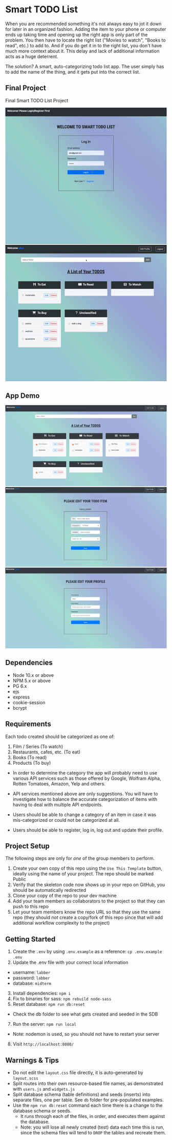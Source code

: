 # Smart TODO List

When you are recommended something it's not always easy to jot it down for later in an organized fashion. Adding the item to your phone or computer ends up taking time and opening up the right app is only part of the problem. You then have to locate the right list ("Movies to watch", "Books to read", etc.) to add to. And if you do get it in to the right list, you don't have much more context about it. This delay and lack of additional information acts as a huge deterrent.

The solution? A smart, auto-categorizing todo list app. The user simply has to add the name of the thing, and it gets put into the correct list.

## Final Project

Final Smart TODO List Project

!["Home Page1"](./public/images/finalProject1.gif)
!["Home Page2"](./public/images/finalProject2.gif)

## App Demo

!["App Demo - Todos Page"](https://github.com/khadergw/Smart-TODO-List/blob/master/docs/todos%20page.png)
!["App Demo - Edit Todos Page"](https://github.com/khadergw/Smart-TODO-List/blob/master/docs/edit%20todo%20page.png)
!["App Demo - Edit Profile Page"](https://github.com/khadergw/Smart-TODO-List/blob/master/docs/edit%20profile%20page.png)

## Dependencies

- Node 10.x or above
- NPM 5.x or above
- PG 6.x
- ejs
- express
- cookie-session
- bcrypt

## Requirements

Each todo created should be categorized as one of:

1. Film / Series (To watch)
2. Restaurants, cafes, etc. (To eat)
3. Books (To read)
4. Products (To buy)

- In order to determine the category the app will probably need to use various API services such as those offered by Google, Wolfram Alpha, Rotten Tomatoes, Amazon, Yelp and others.

- API services mentioned above are only suggestions. You will have to investigate how to balance the accurate categorization of items with having to deal with multiple API endpoints.

- Users should be able to change a category of an item in case it was mis-categorized or could not be categorized at all.

- Users should be able to register, log in, log out and update their profile.

## Project Setup

The following steps are only for _one_ of the group members to perform.

1. Create your own copy of this repo using the `Use This Template` button, ideally using the name of your project. The repo should be marked Public
2. Verify that the skeleton code now shows up in your repo on GitHub, you should be automatically redirected
3. Clone your copy of the repo to your dev machine
4. Add your team members as collaborators to the project so that they can push to this repo
5. Let your team members know the repo URL so that they use the same repo (they should _not_ create a copy/fork of this repo since that will add additional workflow complexity to the project)

## Getting Started

1. Create the `.env` by using `.env.example` as a reference: `cp .env.example .env`
2. Update the .env file with your correct local information

- username: `labber`
- password: `labber`
- database: `midterm`

3. Install dependencies: `npm i`
4. Fix to binaries for sass: `npm rebuild node-sass`
5. Reset database: `npm run db:reset`

- Check the db folder to see what gets created and seeded in the SDB

7. Run the server: `npm run local`

- Note: nodemon is used, so you should not have to restart your server

8. Visit `http://localhost:8080/`

## Warnings & Tips

- Do not edit the `layout.css` file directly, it is auto-generated by `layout.scss`
- Split routes into their own resource-based file names, as demonstrated with `users.js` and `widgets.js`
- Split database schema (table definitions) and seeds (inserts) into separate files, one per table. See `db` folder for pre-populated examples.
- Use the `npm run db:reset` command each time there is a change to the database schema or seeds.
  - It runs through each of the files, in order, and executes them against the database.
  - Note: you will lose all newly created (test) data each time this is run, since the schema files will tend to `DROP` the tables and recreate them.
